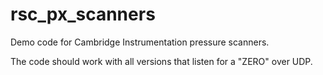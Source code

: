 # rsc_px_scanners
Demo code for Cambridge Instrumentation pressure scanners.

The code should work with all versions that listen for a "ZERO" over UDP.


